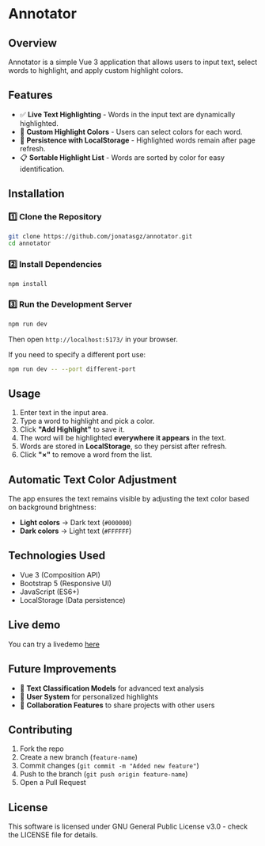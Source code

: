 # Annotator

## Overview

Annotator is a simple Vue 3 application that allows users to input text, select words to highlight, and apply custom highlight colors.

## Features

- ✅ **Live Text Highlighting** - Words in the input text are dynamically highlighted.
- 🎨 **Custom Highlight Colors** - Users can select colors for each word.
- 🔄 **Persistence with LocalStorage** - Highlighted words remain after page refresh.
- 📋 **Sortable Highlight List** - Words are sorted by color for easy identification.

## Installation

### 1️⃣ Clone the Repository

```sh
git clone https://github.com/jonatasgz/annotator.git
cd annotator
```

### 2️⃣ Install Dependencies

```sh
npm install
```

### 3️⃣ Run the Development Server

```sh
npm run dev
```

Then open `http://localhost:5173/` in your browser.

If you need to specify a different port use:

```sh
npm run dev -- --port different-port
```

## Usage

1. Enter text in the input area.
2. Type a word to highlight and pick a color.
3. Click **"Add Highlight"** to save it.
4. The word will be highlighted **everywhere it appears** in the text.
5. Words are stored in **LocalStorage**, so they persist after refresh.
6. Click **"×"** to remove a word from the list.

## Automatic Text Color Adjustment

The app ensures the text remains visible by adjusting the text color based on background brightness:

- **Light colors** → Dark text (`#000000`)
- **Dark colors** → Light text (`#FFFFFF`)

## Technologies Used

- Vue 3 (Composition API)
- Bootstrap 5 (Responsive UI)
- JavaScript (ES6+)
- LocalStorage (Data persistence)

## Live demo

You can try a livedemo [here](https://annotator.publica-me.com)

##  Future Improvements

- 🧠 **Text Classification Models** for advanced text analysis
- 👤 **User System** for personalized highlights
- 🤝 **Collaboration Features** to share projects with other users

## Contributing

1. Fork the repo
2. Create a new branch (`feature-name`)
3. Commit changes (`git commit -m "Added new feature"`)
4. Push to the branch (`git push origin feature-name`)
5. Open a Pull Request

## License

This software is licensed under GNU General Public License v3.0 - check the LICENSE file for details.
